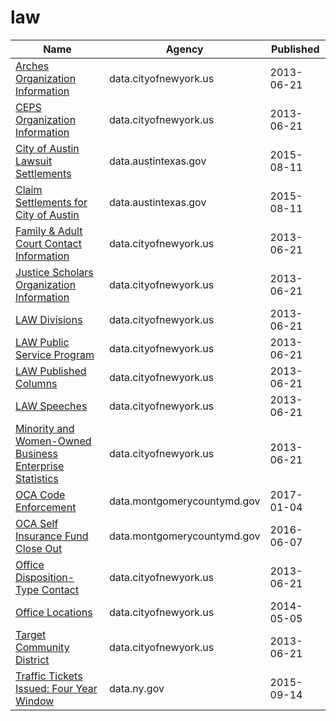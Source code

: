 # law

Name | Agency | Published
---- | ---- | ---------
[Arches Organization Information](../datasets/jign-uhe6.md) | data.cityofnewyork.us | 2013-06-21
[CEPS Organization Information](../datasets/nsu8-kyp7.md) | data.cityofnewyork.us | 2013-06-21
[City of Austin Lawsuit Settlements](../datasets/w8rr-4qky.md) | data.austintexas.gov | 2015-08-11
[Claim Settlements for City of Austin](../datasets/3tiy-6kg3.md) | data.austintexas.gov | 2015-08-11
[Family & Adult Court Contact Information](../datasets/su6u-afcg.md) | data.cityofnewyork.us | 2013-06-21
[Justice Scholars Organization Information](../datasets/69w5-fdhb.md) | data.cityofnewyork.us | 2013-06-21
[LAW Divisions](../datasets/4se9-mk53.md) | data.cityofnewyork.us | 2013-06-21
[LAW Public Service Program](../datasets/yk6f-pa7p.md) | data.cityofnewyork.us | 2013-06-21
[LAW Published Columns](../datasets/d84z-5kap.md) | data.cityofnewyork.us | 2013-06-21
[LAW Speeches](../datasets/g7ir-4pf8.md) | data.cityofnewyork.us | 2013-06-21
[Minority and Women-Owned Business Enterprise Statistics](../datasets/svyi-maaj.md) | data.cityofnewyork.us | 2013-06-21
[OCA Code Enforcement](../datasets/qdey-wt67.md) | data.montgomerycountymd.gov | 2017-01-04
[OCA Self Insurance Fund Close Out](../datasets/s3s7-rrek.md) | data.montgomerycountymd.gov | 2016-06-07
[Office Disposition- Type Contact](../datasets/x2zj-69gq.md) | data.cityofnewyork.us | 2013-06-21
[Office Locations](../datasets/hkud-vzzj.md) | data.cityofnewyork.us | 2014-05-05
[Target Community District](../datasets/tngj-drbu.md) | data.cityofnewyork.us | 2013-06-21
[Traffic Tickets Issued: Four Year Window](../datasets/q4hy-kbtf.md) | data.ny.gov | 2015-09-14

